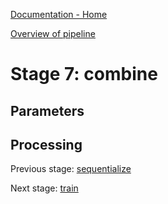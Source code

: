 [Documentation - Home](https://github.com/SINTEF-9012/Erdre/blob/master/docs/index.md)

[Overview of pipeline](https://github.com/SINTEF-9012/Erdre/blob/master/docs/tutorials/03_pipeline.md)

# Stage 7: combine



## Parameters

## Processing


Previous stage: [sequentialize](https://github.com/SINTEF-9012/Erdre/blob/master/docs/tutorials/stages/06_sequentialize.md)

Next stage: [train](https://github.com/SINTEF-9012/Erdre/blob/master/docs/tutorials/stages/08_train.md)
